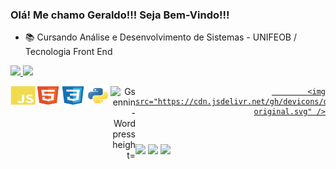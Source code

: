 ### Olá! Me chamo Geraldo!!! Seja Bem-Vindo!!! ###

- 📚 Cursando Análise e Desenvolvimento de Sistemas -  UNIFEOB / Tecnologia Front End

<div align="left">
  <a href="https://www.linkedin.com/in/silvageraldo/">
  <img height="180em" src="https://github-readme-stats.vercel.app/api?username=gsennin&show_icons=true&theme=dark&include_all_commits=true&count_private=true"/>
  <img height="180em" src="https://github-readme-stats.vercel.app/api/top-langs/?username=gsennin&layout=compact&langs_count=7&theme=dark"/>
</div> 
  <div align="right">
  <img align="left" alt="Gsennin-Js" height="30" width="40" src="https://raw.githubusercontent.com/devicons/devicon/master/icons/javascript/javascript-plain.svg">
  <img align="left" alt="Gsennin-HTML" height="30" width="40" src="https://raw.githubusercontent.com/devicons/devicon/master/icons/html5/html5-original.svg">
  <img align="left" alt="Gsennin-CSS" height="30" width="40" src="https://raw.githubusercontent.com/devicons/devicon/master/icons/css3/css3-original.svg">
  <img align="left" alt="Gsennin-Python" height="30" width="40" src="https://raw.githubusercontent.com/devicons/devicon/master/icons/python/python-original.svg">
  <img align="left" alt="Gsennin-Wordpress height="30" width="40" src="https://cdn.jsdelivr.net/gh/devicons/devicon/icons/adonisjs/adonisjs-original.svg">
  
            <img src="https://cdn.jsdelivr.net/gh/devicons/devicon/icons/adonisjs/adonisjs-original.svg" />
          
       
</div>

  <br><div align="left">
  <a href="https://www.linkedin.com/in/silvageraldo/" target="_blank"><img src="https://img.shields.io/badge/-LinkedIn-%230077B5?style=for-the-badge&logo=linkedin&logoColor=white" target="_blank"></a>
  <a href = "mailto:contatogeraldo.silva@sou.unifeob.edu.br"><img src="https://img.shields.io/badge/-Gmail-%23333?style=for-the-badge&logo=gmail&logoColor=white" target="_blank"></a>
  <a href="https://instagram.com/geraldo_dp" target="_blank"><img src="https://img.shields.io/badge/-Instagram-%23E4405F?style=for-the-badge&logo=instagram&logoColor=white" target="_blank"></a>
</div>
